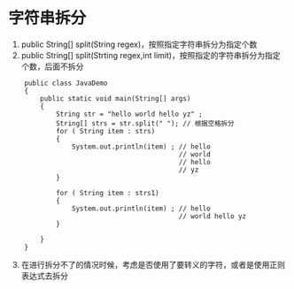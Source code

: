# 字符串拆分
1. public String[] split(String regex)，按照指定字符串拆分为指定个数
2. public String[] split(Strting regex,int limit)，按照指定的字符串拆分为指定个数，后面不拆分
```
	public class JavaDemo
	{
		public static void main(String[] args)
		{ 
			String str = "hello world hello yz" ;
			String[] strs = str.split(" "); // 根据空格拆分
			for ( String item : strs)
			{
				System.out.println(item) ; // hello
                                           // world
                                           // hello
                                           // yz
            } 
            
            for ( String item : strs1)
			{
				System.out.println(item) ; // hello
                                           // world hello yz
			}
			
		}
	}

```
3. 在进行拆分不了的情况时候，考虑是否使用了要转义的字符，或者是使用正则表达式去拆分
